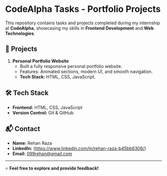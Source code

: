 # CodeAlpha Tasks - Portfolio Projects

This repository contains tasks and projects completed during my internship at **CodeAlpha**, showcasing my skills in **Frontend Development** and **Web Technologies**.

## 🚀 Projects

1. **Personal Portfolio Website**  
   - Built a fully responsive personal portfolio website.  
   - Features: Animated sections, modern UI, and smooth navigation.  
   - **Tech Stack:** HTML, CSS, JavaScript.  


## 🛠️ Tech Stack
- **Frontend:** HTML, CSS, JavaScript  
- **Version Control:** Git & GitHub  

## 📬 Contact
- **Name:** Rehan Raza  
- **LinkedIn:** (https://www.linkedin.com/in/rehan-raza-b45bb6306/)
- **Email:** 099rehan@gmail.com 

---

⭐ **Feel free to explore and provide feedback!**
